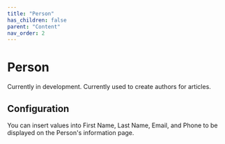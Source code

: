 ```yaml
---
title: "Person"
has_children: false
parent: "Content"
nav_order: 2
---
```

# Person

Currently in development. Currently used to create authors for articles.

<!-- Use *person* to create individual profiles of people. This is not used to give users access to your site. -->

## Configuration

You can insert values into First Name, Last Name, Email, and Phone to be displayed on the Person's information page.